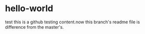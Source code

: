# hello-world
test
this is a github testing content.now this branch's readme file is difference from the master's.

